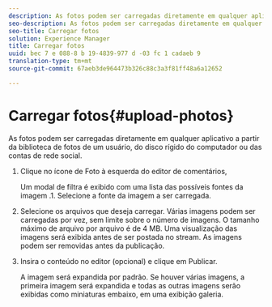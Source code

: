 ```yaml
---
description: As fotos podem ser carregadas diretamente em qualquer aplicativo a partir da biblioteca de fotos de um usuário, do disco rígido do computador ou das contas de rede social.
seo-description: As fotos podem ser carregadas diretamente em qualquer aplicativo a partir da biblioteca de fotos de um usuário, do disco rígido do computador ou das contas de rede social.
seo-title: Carregar fotos
solution: Experience Manager
title: Carregar fotos
uuid: bec 7 e 088-8 b 19-4839-977 d -03 fc 1 cadaeb 9
translation-type: tm+mt
source-git-commit: 67aeb3de964473b326c88c3a3f81ff48a6a12652

---
```



# Carregar fotos{#upload-photos}

As fotos podem ser carregadas diretamente em qualquer aplicativo a partir da biblioteca de fotos de um usuário, do disco rígido do computador ou das contas de rede social.

1. Clique no ícone de Foto à esquerda do editor de comentários,

   Um modal de filtra é exibido com uma lista das possíveis fontes da imagem .1. Selecione a fonte da imagem a ser carregada.
1. Selecione os arquivos que deseja carregar. Várias imagens podem ser carregadas por vez, sem limite sobre o número de imagens. O tamanho máximo de arquivo por arquivo é de 4 MB. Uma visualização das imagens será exibida antes de ser postada no stream. As imagens podem ser removidas antes da publicação.
1. Insira o conteúdo no editor (opcional) e clique em Publicar.

   A imagem será expandida por padrão. Se houver várias imagens, a primeira imagem será expandida e todas as outras imagens serão exibidas como miniaturas embaixo, em uma exibição galeria.